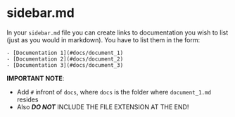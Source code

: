 # sidebar.md
In your `sidebar.md` file you can create links to documentation you wish to list
(just as you would in markdown). You have to list them in the form:


    - [Documentation 1](#docs/document_1)
    - [Documentation 2](#docs/document_2)
    - [Documentation 3](#docs/document_3)


**IMPORTANT NOTE**:
- Add `#` infront of `docs`, where `docs` is the folder where `document_1.md` resides
- Also ___DO NOT___ INCLUDE THE FILE EXTENSION AT THE END!
